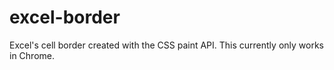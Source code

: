 # excel-border

 Excel's cell border created with the CSS paint API. This currently only works in Chrome.
